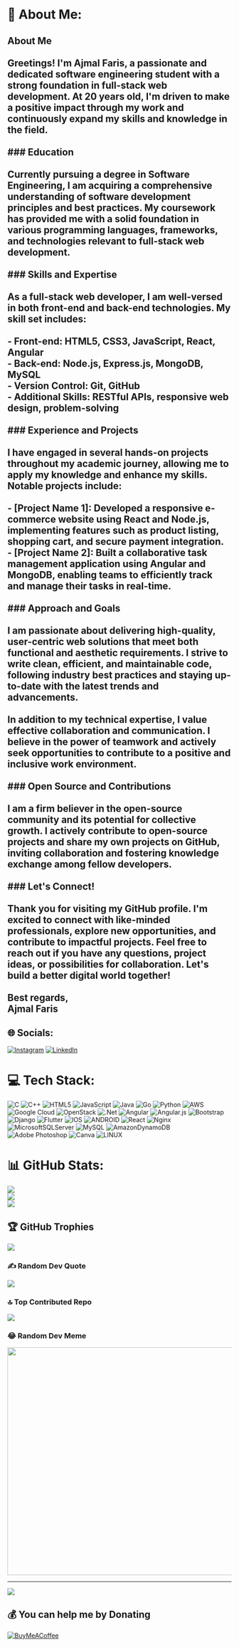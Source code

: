 # 💫 About Me:
## About Me<br><br>Greetings! I'm Ajmal Faris, a passionate and dedicated software engineering student with a strong foundation in full-stack web development. At 20 years old, I'm driven to make a positive impact through my work and continuously expand my skills and knowledge in the field.<br><br>### Education<br><br>Currently pursuing a degree in Software Engineering, I am acquiring a comprehensive understanding of software development principles and best practices. My coursework has provided me with a solid foundation in various programming languages, frameworks, and technologies relevant to full-stack web development.<br><br>### Skills and Expertise<br><br>As a full-stack web developer, I am well-versed in both front-end and back-end technologies. My skill set includes:<br><br>- Front-end: HTML5, CSS3, JavaScript, React, Angular<br>- Back-end: Node.js, Express.js, MongoDB, MySQL<br>- Version Control: Git, GitHub<br>- Additional Skills: RESTful APIs, responsive web design, problem-solving<br><br>### Experience and Projects<br><br>I have engaged in several hands-on projects throughout my academic journey, allowing me to apply my knowledge and enhance my skills. Notable projects include:<br><br>- [Project Name 1]: Developed a responsive e-commerce website using React and Node.js, implementing features such as product listing, shopping cart, and secure payment integration.<br>- [Project Name 2]: Built a collaborative task management application using Angular and MongoDB, enabling teams to efficiently track and manage their tasks in real-time.<br><br>### Approach and Goals<br><br>I am passionate about delivering high-quality, user-centric web solutions that meet both functional and aesthetic requirements. I strive to write clean, efficient, and maintainable code, following industry best practices and staying up-to-date with the latest trends and advancements.<br><br>In addition to my technical expertise, I value effective collaboration and communication. I believe in the power of teamwork and actively seek opportunities to contribute to a positive and inclusive work environment.<br><br>### Open Source and Contributions<br><br>I am a firm believer in the open-source community and its potential for collective growth. I actively contribute to open-source projects and share my own projects on GitHub, inviting collaboration and fostering knowledge exchange among fellow developers.<br><br>### Let's Connect!<br><br>Thank you for visiting my GitHub profile. I'm excited to connect with like-minded professionals, explore new opportunities, and contribute to impactful projects. Feel free to reach out if you have any questions, project ideas, or possibilities for collaboration. Let's build a better digital world together!<br><br>Best regards,<br>Ajmal Faris<br>


## 🌐 Socials:
[![Instagram](https://img.shields.io/badge/Instagram-%23E4405F.svg?logo=Instagram&logoColor=white)](https://instagram.com/ajmalfaris333) [![LinkedIn](https://img.shields.io/badge/LinkedIn-%230077B5.svg?logo=linkedin&logoColor=white)](https://linkedin.com/in/itsAjuAjmal) 

# 💻 Tech Stack:
![C](https://img.shields.io/badge/c-%2300599C.svg?style=flat&logo=c&logoColor=white) ![C++](https://img.shields.io/badge/c++-%2300599C.svg?style=flat&logo=c%2B%2B&logoColor=white) ![HTML5](https://img.shields.io/badge/html5-%23E34F26.svg?style=flat&logo=html5&logoColor=white) ![JavaScript](https://img.shields.io/badge/javascript-%23323330.svg?style=flat&logo=javascript&logoColor=%23F7DF1E) ![Java](https://img.shields.io/badge/java-%23ED8B00.svg?style=flat&logo=java&logoColor=white) ![Go](https://img.shields.io/badge/go-%2300ADD8.svg?style=flat&logo=go&logoColor=white) ![Python](https://img.shields.io/badge/python-3670A0?style=flat&logo=python&logoColor=ffdd54) ![AWS](https://img.shields.io/badge/AWS-%23FF9900.svg?style=flat&logo=amazon-aws&logoColor=white) ![Google Cloud](https://img.shields.io/badge/Google%20Cloud-%234285F4.svg?style=flat&logo=google-cloud&logoColor=white) ![OpenStack](https://img.shields.io/badge/Openstack-%23f01742.svg?style=flat&logo=openstack&logoColor=white) ![.Net](https://img.shields.io/badge/.NET-5C2D91?style=flat&logo=.net&logoColor=white) ![Angular](https://img.shields.io/badge/angular-%23DD0031.svg?style=flat&logo=angular&logoColor=white) ![Angular.js](https://img.shields.io/badge/angular.js-%23E23237.svg?style=flat&logo=angularjs&logoColor=white) ![Bootstrap](https://img.shields.io/badge/bootstrap-%23563D7C.svg?style=flat&logo=bootstrap&logoColor=white) ![Django](https://img.shields.io/badge/django-%23092E20.svg?style=flat&logo=django&logoColor=white) ![Flutter](https://img.shields.io/badge/Flutter-%2302569B.svg?style=flat&logo=Flutter&logoColor=white) ![IOS](https://img.shields.io/badge/IOS-%2320232a.svg?style=flat&logo=apple&logoColor=white) ![ANDROID](https://img.shields.io/badge/android-%2320232a.svg?style=flat&logo=android&logoColor=%a4c639) ![React](https://img.shields.io/badge/react-%2320232a.svg?style=flat&logo=react&logoColor=%2361DAFB) ![Nginx](https://img.shields.io/badge/nginx-%23009639.svg?style=flat&logo=nginx&logoColor=white) ![MicrosoftSQLServer](https://img.shields.io/badge/Microsoft%20SQL%20Sever-CC2927?style=flat&logo=microsoft%20sql%20server&logoColor=white) ![MySQL](https://img.shields.io/badge/mysql-%2300f.svg?style=flat&logo=mysql&logoColor=white) ![AmazonDynamoDB](https://img.shields.io/badge/Amazon%20DynamoDB-4053D6?style=flat&logo=Amazon%20DynamoDB&logoColor=white) ![Adobe Photoshop](https://img.shields.io/badge/adobephotoshop-%2331A8FF.svg?style=flat&logo=adobephotoshop&logoColor=white) ![Canva](https://img.shields.io/badge/Canva-%2300C4CC.svg?style=flat&logo=Canva&logoColor=white) ![LINUX](https://img.shields.io/badge/Linux-FCC624?style=flat&logo=linux&logoColor=black)
# 📊 GitHub Stats:
![](https://github-readme-stats.vercel.app/api?username=itsAjuAjmal&theme=blue-green&hide_border=true&include_all_commits=true&count_private=true)<br/>
![](https://github-readme-streak-stats.herokuapp.com/?user=itsAjuAjmal&theme=blue-green&hide_border=true)<br/>
![](https://github-readme-stats.vercel.app/api/top-langs/?username=itsAjuAjmal&theme=blue-green&hide_border=true&include_all_commits=true&count_private=true&layout=compact)

## 🏆 GitHub Trophies
![](https://github-profile-trophy.vercel.app/?username=itsAjuAjmal&theme=matrix&no-frame=true&no-bg=false&margin-w=4)

### ✍️ Random Dev Quote
![](https://quotes-github-readme.vercel.app/api?type=horizontal&theme=tokyonight)

### 🔝 Top Contributed Repo
![](https://github-contributor-stats.vercel.app/api?username=itsAjuAjmal&limit=5&theme=matrix&combine_all_yearly_contributions=true)

### 😂 Random Dev Meme
<img src="https://rm.up.railway.app/" width="512px"/>

---
[![](https://visitcount.itsvg.in/api?id=itsAjuAjmal&icon=0&color=0)](https://visitcount.itsvg.in)

  ## 💰 You can help me by Donating
  [![BuyMeACoffee](https://img.shields.io/badge/Buy%20Me%20a%20Coffee-ffdd00?style=for-the-badge&logo=buy-me-a-coffee&logoColor=black)](https://buymeacoffee.com/ajuajmal) 

  
<!-- Proudly created with GPRM ( https://gprm.itsvg.in ) -->
